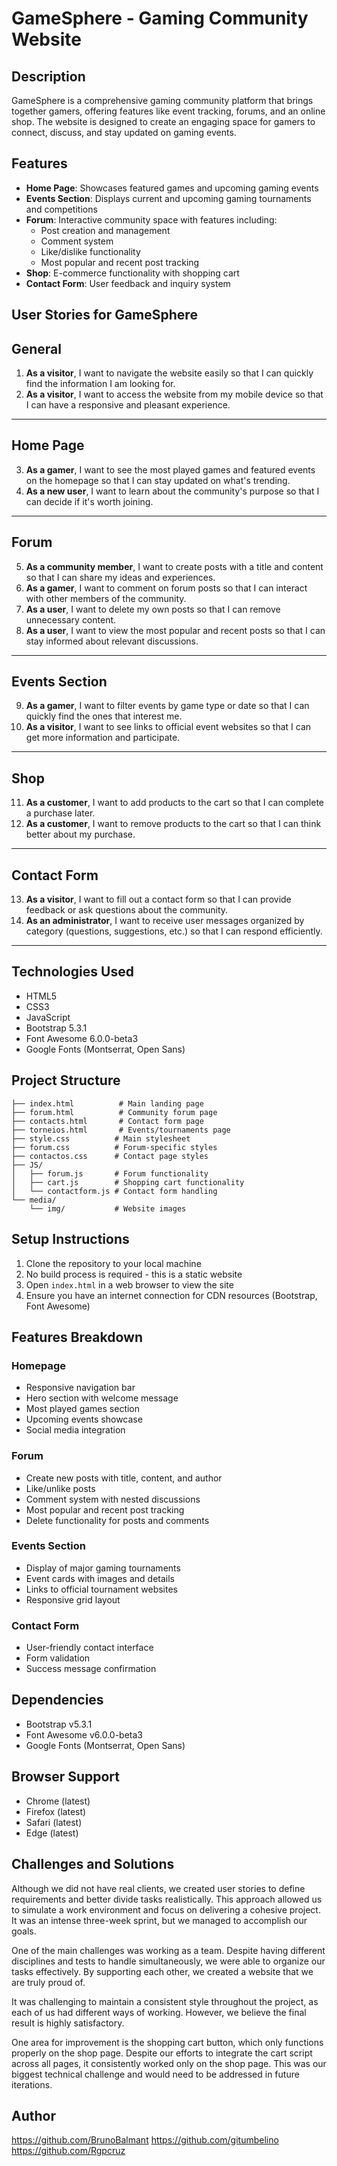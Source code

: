 # GameSphere - Gaming Community Website

## Description
GameSphere is a comprehensive gaming community platform that brings together gamers, offering features like event tracking, forums, and an online shop. The website is designed to create an engaging space for gamers to connect, discuss, and stay updated on gaming events.

## Features
- **Home Page**: Showcases featured games and upcoming gaming events
- **Events Section**: Displays current and upcoming gaming tournaments and competitions
- **Forum**: Interactive community space with features including:
  - Post creation and management
  - Comment system
  - Like/dislike functionality
  - Most popular and recent post tracking
- **Shop**: E-commerce functionality with shopping cart
- **Contact Form**: User feedback and inquiry system


## User Stories for GameSphere

## General
1. **As a visitor**, I want to navigate the website easily so that I can quickly find the information I am looking for.  
2. **As a visitor**, I want to access the website from my mobile device so that I can have a responsive and pleasant experience.  

---

## Home Page
3. **As a gamer**, I want to see the most played games and featured events on the homepage so that I can stay updated on what's trending.  
4. **As a new user**, I want to learn about the community's purpose so that I can decide if it's worth joining.  

---

## Forum
5. **As a community member**, I want to create posts with a title and content so that I can share my ideas and experiences.  
6. **As a gamer**, I want to comment on forum posts so that I can interact with other members of the community.  
7. **As a user**, I want to delete my own posts so that I can remove unnecessary content.  
8. **As a user**, I want to view the most popular and recent posts so that I can stay informed about relevant discussions.  

---

## Events Section

9. **As a gamer**, I want to filter events by game type or date so that I can quickly find the ones that interest me.  
10. **As a visitor**, I want to see links to official event websites so that I can get more information and participate.  

---

## Shop
11. **As a customer**, I want to add products to the cart so that I can complete a purchase later.     
12. **As a customer**, I want to remove products to the cart so that I can think better about my purchase. 

---

## Contact Form
13. **As a visitor**, I want to fill out a contact form so that I can provide feedback or ask questions about the community.  
14. **As an administrator**, I want to receive user messages organized by category (questions, suggestions, etc.) so that I can respond efficiently.  

---


## Technologies Used
- HTML5
- CSS3
- JavaScript
- Bootstrap 5.3.1
- Font Awesome 6.0.0-beta3
- Google Fonts (Montserrat, Open Sans)

## Project Structure
```
├── index.html          # Main landing page
├── forum.html          # Community forum page
├── contacts.html       # Contact form page
├── torneios.html       # Events/tournaments page
├── style.css          # Main stylesheet
├── forum.css          # Forum-specific styles
├── contactos.css      # Contact page styles
├── JS/
│   ├── forum.js       # Forum functionality
│   ├── cart.js        # Shopping cart functionality
│   └── contactform.js # Contact form handling
└── media/
    └── img/           # Website images
```

## Setup Instructions
1. Clone the repository to your local machine
2. No build process is required - this is a static website
3. Open `index.html` in a web browser to view the site
4. Ensure you have an internet connection for CDN resources (Bootstrap, Font Awesome)

## Features Breakdown

### Homepage
- Responsive navigation bar
- Hero section with welcome message
- Most played games section
- Upcoming events showcase
- Social media integration

### Forum
- Create new posts with title, content, and author
- Like/unlike posts
- Comment system with nested discussions
- Most popular and recent post tracking
- Delete functionality for posts and comments

### Events Section
- Display of major gaming tournaments
- Event cards with images and details
- Links to official tournament websites
- Responsive grid layout

### Contact Form
- User-friendly contact interface
- Form validation
- Success message confirmation

## Dependencies
- Bootstrap v5.3.1
- Font Awesome v6.0.0-beta3
- Google Fonts (Montserrat, Open Sans)

## Browser Support
- Chrome (latest)
- Firefox (latest)
- Safari (latest)
- Edge (latest)

## Challenges and Solutions

Although we did not have real clients, we created user stories to define requirements and better divide tasks realistically. This approach allowed us to simulate a work environment and focus on delivering a cohesive project. It was an intense three-week sprint, but we managed to accomplish our goals.  

One of the main challenges was working as a team. Despite having different disciplines and tests to handle simultaneously, we were able to organize our tasks effectively. By supporting each other, we created a website that we are truly proud of.  

It was challenging to maintain a consistent style throughout the project, as each of us had different ways of working. However, we believe the final result is highly satisfactory.  

One area for improvement is the shopping cart button, which only functions properly on the shop page. Despite our efforts to integrate the cart script across all pages, it consistently worked only on the shop page. This was our biggest technical challenge and would need to be addressed in future iterations.  


## Author
https://github.com/BrunoBalmant
https://github.com/gitumbelino
https://github.com/Rgpcruz


